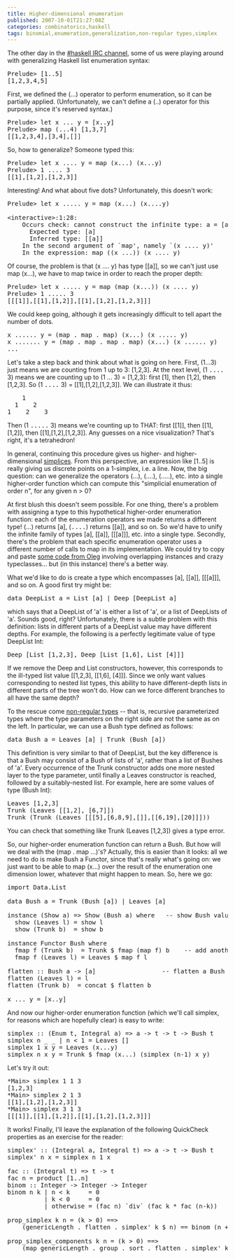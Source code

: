 ```yaml
---
title: Higher-dimensional enumeration
published: 2007-10-01T21:27:08Z
categories: combinatorics,haskell
tags: binomial,enumeration,generalization,non-regular types,simplex
---
```


The other day in the <a href="http://www.haskell.org/haskellwiki/IRC_channel">#haskell IRC channel</a>, some of us were playing around with generalizing Haskell list enumeration syntax:
<pre>
Prelude&gt; [1..5]
[1,2,3,4,5]</pre>
First, we defined the (...) operator to perform enumeration, so it can be partially applied.  (Unfortunately, we can't define a (..) operator for this purpose, since it's reserved syntax.)
<pre>
Prelude&gt; let x ... y = [x..y]
Prelude&gt; map (...4) [1,3,7]
[[1,2,3,4],[3,4],[]]</pre>
So, how to generalize?  Someone typed this:
<pre>
Prelude&gt; let x .... y = map (x...) (x...y)
Prelude&gt; 1 .... 3
[[1],[1,2],[1,2,3]]</pre>
Interesting!  And what about five dots?  Unfortunately, this doesn't work:
<pre>
Prelude&gt; let x ..... y = map (x...) (x....y)

&lt;interactive&gt;:1:28:
    Occurs check: cannot construct the infinite type: a = [a]
      Expected type: [a]
      Inferred type: [[a]]
    In the second argument of `map', namely `(x .... y)'
    In the expression: map ((x ...)) (x .... y)</pre>
Of course, the problem is that (x .... y) has type [[a]], so we can't just use map (x...), we have to map twice in order to reach the proper depth:
<pre>
Prelude&gt; let x ..... y = map (map (x...)) (x .... y)
Prelude&gt; 1 ..... 3
[[[1]],[[1],[1,2]],[[1],[1,2],[1,2,3]]]</pre>
We could keep going, although it gets increasingly difficult to tell apart the number of dots.
<pre>
x ...... y = (map . map . map) (x...) (x ..... y)
x ....... y = (map . map . map . map) (x...) (x ...... y)
...</pre>
Let's take a step back and think about what is going on here.  First, (1...3) just means we are counting from 1 up to 3: [1,2,3].  At the next level, (1 <tt>....</tt> 3) means we are counting up to (1 ... 3) = [1,2,3]:  first [1], then [1,2], then [1,2,3].  So (1 <tt>....</tt> 3) = [[1],[1,2],[1,2,3]].  We can illustrate it thus:
<pre>
    1
  1    2
1    2    3</pre>
Then (1 <tt>.....</tt> 3) means we're counting up to THAT: first [[1]], then [[1],[1,2]], then [[1],[1,2],[1,2,3]].  Any guesses on a nice visualization?  That's right, it's a tetrahedron!

In general, continuing this procedure gives us higher- and higher-dimensional <a href="http://mathworld.wolfram.com/Simplex.html">simplices</a>.  From this perspective, an expression like [1..5] is really giving us discrete points on a 1-simplex, i.e. a line.  Now, the big question: can we generalize the operators (...), (....), (.....), etc. into a single higher-order function which can compute this "simplicial enumeration of order n", for any given n &gt; 0?

At first blush this doesn't seem possible.  For one thing, there's a problem with assigning a type to this hypothetical higher-order enumeration function: each of the enumeration operators we made returns a different type!  (...) returns [a], (<tt>....</tt>) returns [[a]], and so on.  So we'd have to unify the infinite family of types [a], [[a]], [[[a]]], etc. into a single type.  Secondly, there's the problem that each specific enumeration operator uses a different number of calls to map in its implementation.  We could try to copy and paste <a href="http://okmij.org/ftp/Haskell/typecast.html">some code from Oleg</a> involving overlapping instances and crazy typeclasses... but (in this instance) there's a better way.

What we'd like to do is create a type which encompasses [a], [[a]], [[[a]]], and so on.  A good first try might be:
<pre>
data DeepList a = List [a] | Deep [DeepList a]</pre>
which says that a DeepList of 'a' is either a list of 'a', or a list of DeepLists of 'a'.  Sounds good, right?  Unfortunately, there is a subtle problem with this definition: lists in different parts of a DeepList value may have different depths.  For example, the following is a perfectly legitimate value of type DeepList Int:
<pre>
Deep [List [1,2,3], Deep [List [1,6], List [4]]]</pre>
If we remove the Deep and List constructors, however, this corresponds to the ill-typed list value [[1,2,3], [[1,6], [4]]].  Since we only want values corresponding to nested list types, this ability to have different-depth lists in different parts of the tree won't do.  How can we force different branches to all have the same depth?

To the rescue come <a href="http://citeseer.ist.psu.edu/370027.html">non-regular types</a> -- that is, recursive parameterized types where the type parameters on the right side are not the same as on the left.  In particular, we can use a Bush type defined as follows:
<pre>
data Bush a = Leaves [a] | Trunk (Bush [a])</pre>
This definition is very similar to that of DeepList, but the key difference is that a Bush may consist of a Bush of lists of 'a', rather than a list of Bushes of 'a'.  Every occurrence of the Trunk constructor adds one more nested layer to the type parameter, until finally a Leaves constructor is reached, followed by a suitably-nested list.  For example, here are some values of type (Bush Int):
<pre>
Leaves [1,2,3]
Trunk (Leaves [[1,2], [6,7]])
Trunk (Trunk (Leaves [[[5],[6,8,9],[]],[[6,19],[20]]]))</pre>
You can check that something like Trunk (Leaves [1,2,3]) gives a type error.

So, our higher-order enumeration function can return a Bush.  But how will we deal with the (map . map ...)'s?  Actually, this is easier than it looks: all we need to do is make Bush a Functor, since that's really what's going on: we just want to be able to map (x...) over the result of the enumeration one dimension lower, whatever that might happen to mean.  So, here we go:
<pre>
import Data.List

data Bush a = Trunk (Bush [a]) | Leaves [a]

instance (Show a) =&gt; Show (Bush a) where   -- show Bush values without the constructors
  show (Leaves l) = show l
  show (Trunk b)  = show b

instance Functor Bush where
  fmap f (Trunk b)  = Trunk $ fmap (map f) b    -- add another map
  fmap f (Leaves l) = Leaves $ map f l

flatten :: Bush a -&gt; [a]                  -- flatten a Bush into a single list
flatten (Leaves l) = l
flatten (Trunk b)  = concat $ flatten b

x ... y = [x..y]</pre>
And now our higher-order enumeration function (which we'll call simplex, for reasons which are hopefully clear) is easy to write:
<pre>
simplex :: (Enum t, Integral a) =&gt; a -&gt; t -&gt; t -&gt; Bush t
simplex n _ _ | n &lt; 1 = Leaves []
simplex 1 x y = Leaves (x...y)
simplex n x y = Trunk $ fmap (x...) (simplex (n-1) x y)</pre>
Let's try it out:
<pre>
*Main&gt; simplex 1 1 3
[1,2,3]
*Main&gt; simplex 2 1 3
[[1],[1,2],[1,2,3]]
*Main&gt; simplex 3 1 3
[[[1]],[[1],[1,2]],[[1],[1,2],[1,2,3]]]</pre>
It works!  Finally, I'll leave the explanation of the following QuickCheck properties as an exercise for the reader:
<pre>
simplex' :: (Integral a, Integral t) =&gt; a -&gt; t -&gt; Bush t
simplex' n x = simplex n 1 x

fac :: (Integral t) =&gt; t -&gt; t
fac n = product [1..n]
binom :: Integer -&gt; Integer -&gt; Integer
binom n k | n &lt; k     = 0
          | k &lt; 0     = 0
          | otherwise = (fac n) `div` (fac k * fac (n-k))

prop_simplex k n = (k &gt; 0) ==&gt;
    (genericLength . flatten . simplex' k $ n) == binom (n + k - 1) k

prop_simplex_components k n = (k &gt; 0) ==&gt;
    (map genericLength . group . sort . flatten . simplex' k $ n) == map (flip binom (k-1)) [k+n-2,k+n-3..(k-1)]</pre>

